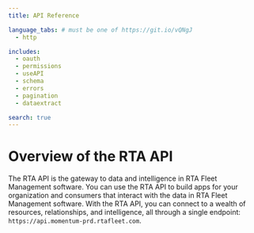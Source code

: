 ```yaml
---
title: API Reference

language_tabs: # must be one of https://git.io/vQNgJ
  - http

includes:
  - oauth
  - permissions
  - useAPI
  - schema
  - errors
  - pagination
  - dataextract

search: true
---
```


# Overview of the RTA API

The RTA API is the gateway to data and intelligence in RTA Fleet Management software. You can use the RTA API to build apps for your organization and consumers that interact with the data in RTA Fleet Management software. With the RTA API, you can connect to a wealth of resources, relationships, and intelligence, all through a single endpoint: `https://api.momentum-prd.rtafleet.com`.
